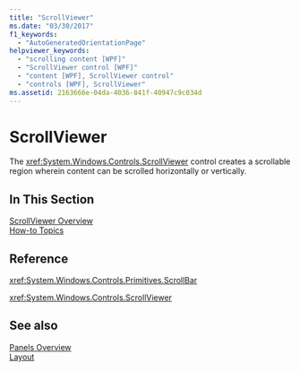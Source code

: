 ```yaml
---
title: "ScrollViewer"
ms.date: "03/30/2017"
f1_keywords: 
  - "AutoGeneratedOrientationPage"
helpviewer_keywords: 
  - "scrolling content [WPF]"
  - "ScrollViewer control [WPF]"
  - "content [WPF], ScrollViewer control"
  - "controls [WPF], ScrollViewer"
ms.assetid: 2163666e-04da-4036-841f-40947c9c034d
---
```

# ScrollViewer
The <xref:System.Windows.Controls.ScrollViewer> control creates a scrollable region wherein content can be scrolled horizontally or vertically.  
  
## In This Section  
 [ScrollViewer Overview](../../../../docs/framework/wpf/controls/scrollviewer-overview.md)  
 [How-to Topics](../../../../docs/framework/wpf/controls/scrollviewer-how-to-topics.md)  
  
## Reference  
 <xref:System.Windows.Controls.Primitives.ScrollBar>  
  
 <xref:System.Windows.Controls.ScrollViewer>  
  
## See also
 [Panels Overview](../../../../docs/framework/wpf/controls/panels-overview.md)  
 [Layout](../../../../docs/framework/wpf/advanced/layout.md)
